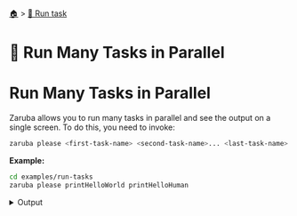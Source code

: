 <!--startTocHeader-->
[🏠](../README.md) > [🏃 Run task](README.md)
# 🍻 Run Many Tasks in Parallel
<!--endTocHeader-->

# Run Many Tasks in Parallel

Zaruba allows you to run many tasks in parallel and see the output on a single screen. To do this, you need to invoke:

```bash
zaruba please <first-task-name> <second-task-name>... <last-task-name>
```

__Example:__

<!--startCode-->
```bash
cd examples/run-tasks
zaruba please printHelloWorld printHelloHuman
```
 
<details>
<summary>Output</summary>
 
```````
💀 🔎 Job Starting...
         Elapsed Time: 1.552µs
         Current Time: 19:26:01
💀 🏁 Run 🍎 'printHelloWorld' on /home/gofrendi/zaruba/docs/examples/run-tasks (Attempt 1)
💀 🏁 Run 🍏 'printHelloHuman' on /home/gofrendi/zaruba/docs/examples/run-tasks (Attempt 1)
💀    🚀 printHelloWorld      🍎 hello world
💀    🚀 printHelloHuman      🍏 hello human
💀 🎉 Successfully running 🍎 'printHelloWorld' runner
💀 🎉 Successfully running 🍏 'printHelloHuman' runner
💀 🔎 Job Running...
         Elapsed Time: 102.16206ms
         Current Time: 19:26:02
💀 🎉 🎉🎉🎉🎉🎉🎉🎉🎉🎉🎉🎉
💀 🎉 Job Complete!!! 🎉🎉🎉
💀 🔥 Terminating
💀 🔎 Job Ended...
         Elapsed Time: 504.479227ms
         Current Time: 19:26:02
zaruba please printHelloWorld printHelloHuman
```````
</details>
<!--endCode-->


<!--startTocSubTopic-->
<!--endTocSubTopic-->
